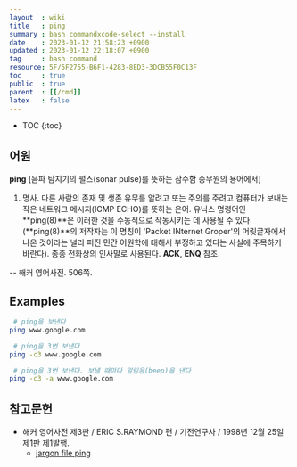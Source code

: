 ```yaml
---
layout  : wiki
title   : ping
summary : bash commandxcode-select --install
date    : 2023-01-12 21:58:23 +0900
updated : 2023-01-12 22:18:07 +0900
tag     : bash command
resource: 5F/5F2755-B6F1-4283-8ED3-3DCB55F0C13F
toc     : true
public  : true
parent  : [[/cmd]]
latex   : false
---
```

* TOC
{:toc}

## 어원

>
**ping** [음파 탐지기의 펄스(sonar pulse)를 뜻하는 잠수함 승무원의 용어에서]
>
1. 명사. 다른 사람의 존재 및 생존 유무를 알려고 또는 주의를 주려고 컴퓨터가 보내는 작은 네트워크 메시지(ICMP ECHO)를 뜻하는 은어. 유닉스 명령어인 **ping(8)**은 이러한 것을 수동적으로 작동시키는 데 사용될 수 있다(**ping(8)**의 저작자는 이 명칭이 'Packet INternet Groper'의 머릿글자에서 나온 것이라는 널리 퍼진 민간 어원학에 대해서 부정하고 있다는 사실에 주목하기 바란다). 종종 전화상의 인사말로 사용된다. **ACK**, **ENQ** 참조.
>
-- 해커 영어사전. 506쪽.

## Examples

```bash
 # ping을 보낸다
ping www.google.com

 # ping을 3번 보낸다
ping -c3 www.google.com

 # ping을 3번 보낸다. 보낼 때마다 알림음(beep)을 낸다
ping -c3 -a www.google.com
```

## 참고문헌

- 해커 영어사전 제3판 / ERIC S.RAYMOND 편 / 기전연구사 / 1998년 12월 25일 제1판 제1발행.
    - [jargon file ping]( http://catb.org/~esr/jargon/html/P/ping.html )
